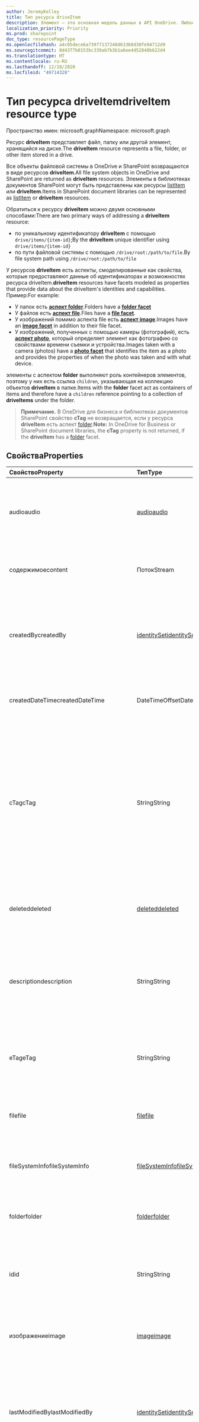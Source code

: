 ```yaml
---
author: JeremyKelley
title: Тип ресурса driveItem
description: Элемент — это основная модель данных в API OneDrive. Любое содержимое является элементом.
localization_priority: Priority
ms.prod: sharepoint
doc_type: resourcePageType
ms.openlocfilehash: a4c05dece6a73977137240d63368d30fe94712d9
ms.sourcegitcommit: 0d4377b0153bc339ab7b3b1a6ee4d52848b622d4
ms.translationtype: HT
ms.contentlocale: ru-RU
ms.lasthandoff: 12/18/2020
ms.locfileid: "49714328"
---
```

# <a name="driveitem-resource-type"></a><span data-ttu-id="bb202-104">Тип ресурса driveItem</span><span class="sxs-lookup"><span data-stu-id="bb202-104">driveItem resource type</span></span>

<span data-ttu-id="bb202-105">Пространство имен: microsoft.graph</span><span class="sxs-lookup"><span data-stu-id="bb202-105">Namespace: microsoft.graph</span></span>

<span data-ttu-id="bb202-106">Ресурс **driveItem** представляет файл, папку или другой элемент, хранящийся на диске.</span><span class="sxs-lookup"><span data-stu-id="bb202-106">The **driveItem** resource represents a file, folder, or other item stored in a drive.</span></span>

<span data-ttu-id="bb202-107">Все объекты файловой системы в OneDrive и SharePoint возвращаются в виде ресурсов **driveItem**.</span><span class="sxs-lookup"><span data-stu-id="bb202-107">All file system objects in OneDrive and SharePoint are returned as **driveItem** resources.</span></span> <span data-ttu-id="bb202-108">Элементы в библиотеках документов SharePoint могут быть представлены как ресурсы [listItem][] или **driveItem**.</span><span class="sxs-lookup"><span data-stu-id="bb202-108">Items in SharePoint document libraries can be represented as [listItem][] or **driveItem** resources.</span></span>

<span data-ttu-id="bb202-109">Обратиться к ресурсу **driveItem** можно двумя основными способами:</span><span class="sxs-lookup"><span data-stu-id="bb202-109">There are two primary ways of addressing a **driveItem** resource:</span></span>

* <span data-ttu-id="bb202-110">по уникальному идентификатору **driveItem** с помощью `drive/items/{item-id}`;</span><span class="sxs-lookup"><span data-stu-id="bb202-110">By the **driveItem** unique identifier using `drive/items/{item-id}`</span></span>
* <span data-ttu-id="bb202-111">по пути файловой системы с помощью `/drive/root:/path/to/file`.</span><span class="sxs-lookup"><span data-stu-id="bb202-111">By file system path using `/drive/root:/path/to/file`</span></span>

<span data-ttu-id="bb202-112">У ресурсов **driveItem** есть аспекты, смоделированные как свойства, которые предоставляют данные об идентификаторах и возможностях ресурса driveItem.</span><span class="sxs-lookup"><span data-stu-id="bb202-112">**driveItem** resources have facets modeled as properties that provide data about the driveItem's identities and capabilities.</span></span>
<span data-ttu-id="bb202-113">Пример:</span><span class="sxs-lookup"><span data-stu-id="bb202-113">For example:</span></span>

* <span data-ttu-id="bb202-114">У папок есть [**аспект folder**][folder].</span><span class="sxs-lookup"><span data-stu-id="bb202-114">Folders have a [**folder facet**][folder]</span></span>
* <span data-ttu-id="bb202-115">У файлов есть [**аспект file**][file].</span><span class="sxs-lookup"><span data-stu-id="bb202-115">Files have a [**file facet**][file].</span></span>
* <span data-ttu-id="bb202-116">У изображений помимо аспекта file есть [**аспект image**][image].</span><span class="sxs-lookup"><span data-stu-id="bb202-116">Images have an [**image facet**][image] in addition to their file facet.</span></span>
* <span data-ttu-id="bb202-117">У изображений, полученных с помощью камеры (фотографий), есть [**аспект photo**][photo], который определяет элемент как фотографию со свойствами времени съемки и устройства.</span><span class="sxs-lookup"><span data-stu-id="bb202-117">Images taken with a camera (photos) have a [**photo facet**][photo] that identifies the item as a photo and provides the properties of when the photo was taken and with what device.</span></span>

<span data-ttu-id="bb202-118">элементы с аспектом **folder** выполняют роль контейнеров элементов, поэтому у них есть ссылка `children`, указывающая на коллекцию объектов **driveItem** в папке.</span><span class="sxs-lookup"><span data-stu-id="bb202-118">Items with the **folder** facet act as containers of items and therefore have a `children` reference pointing to a collection of **driveItems** under the folder.</span></span>

><span data-ttu-id="bb202-119">**Примечание.** В OneDrive для бизнеса и библиотеках документов SharePoint свойство **cTag** не возвращается, если у ресурса **driveItem** есть аспект [folder][].</span><span class="sxs-lookup"><span data-stu-id="bb202-119">**Note:** In OneDrive for Business or SharePoint document libraries, the **cTag** property is not returned, if the **driveItem** has a [folder][] facet.</span></span>

## <a name="properties"></a><span data-ttu-id="bb202-120">Свойства</span><span class="sxs-lookup"><span data-stu-id="bb202-120">Properties</span></span>

| <span data-ttu-id="bb202-121">Свойство</span><span class="sxs-lookup"><span data-stu-id="bb202-121">Property</span></span>             | <span data-ttu-id="bb202-122">Тип</span><span class="sxs-lookup"><span data-stu-id="bb202-122">Type</span></span>               | <span data-ttu-id="bb202-123">Описание</span><span class="sxs-lookup"><span data-stu-id="bb202-123">Description</span></span>
|:---------------------|:-------------------|:---------------------------------
| <span data-ttu-id="bb202-124">audio</span><span class="sxs-lookup"><span data-stu-id="bb202-124">audio</span></span>                | <span data-ttu-id="bb202-125">[audio][]</span><span class="sxs-lookup"><span data-stu-id="bb202-125">[audio][]</span></span>          | <span data-ttu-id="bb202-p104">Метаданные звукового файла, если элемент — звуковой файл. Только для чтения.</span><span class="sxs-lookup"><span data-stu-id="bb202-p104">Audio metadata, if the item is an audio file. Read-only.</span></span>
| <span data-ttu-id="bb202-128">содержимое</span><span class="sxs-lookup"><span data-stu-id="bb202-128">content</span></span>              | <span data-ttu-id="bb202-129">Поток</span><span class="sxs-lookup"><span data-stu-id="bb202-129">Stream</span></span>             | <span data-ttu-id="bb202-130">Поток содержимого, если элемент представляет файл.</span><span class="sxs-lookup"><span data-stu-id="bb202-130">The content stream, if the item represents a file.</span></span>
| <span data-ttu-id="bb202-131">createdBy</span><span class="sxs-lookup"><span data-stu-id="bb202-131">createdBy</span></span>            | <span data-ttu-id="bb202-132">[identitySet][]</span><span class="sxs-lookup"><span data-stu-id="bb202-132">[identitySet][]</span></span>    | <span data-ttu-id="bb202-p105">Идентификатор пользователя, устройства или приложения, создавшего элемент. Только для чтения.</span><span class="sxs-lookup"><span data-stu-id="bb202-p105">Identity of the user, device, and application which created the item. Read-only.</span></span>
| <span data-ttu-id="bb202-135">createdDateTime</span><span class="sxs-lookup"><span data-stu-id="bb202-135">createdDateTime</span></span>      | <span data-ttu-id="bb202-136">DateTimeOffset</span><span class="sxs-lookup"><span data-stu-id="bb202-136">DateTimeOffset</span></span>     | <span data-ttu-id="bb202-p106">Дата и время создания элемента. Только для чтения.</span><span class="sxs-lookup"><span data-stu-id="bb202-p106">Date and time of item creation. Read-only.</span></span>
| <span data-ttu-id="bb202-139">cTag</span><span class="sxs-lookup"><span data-stu-id="bb202-139">cTag</span></span>                 | <span data-ttu-id="bb202-140">String</span><span class="sxs-lookup"><span data-stu-id="bb202-140">String</span></span>             | <span data-ttu-id="bb202-p107">ETag для содержимого элемента. Такой тег сущности не изменяется, если изменяются только метаданные. **Примечание.** Это свойство не возвращается, если в роли элемента выступает папка. Только для чтения.</span><span class="sxs-lookup"><span data-stu-id="bb202-p107">An eTag for the content of the item. This eTag is not changed if only the metadata is changed. **Note** This property is not returned if the item is a folder. Read-only.</span></span>
| <span data-ttu-id="bb202-145">deleted</span><span class="sxs-lookup"><span data-stu-id="bb202-145">deleted</span></span>              | <span data-ttu-id="bb202-146">[deleted][]</span><span class="sxs-lookup"><span data-stu-id="bb202-146">[deleted][]</span></span>        | <span data-ttu-id="bb202-p108">Сведения о состоянии удаления элемента. Только для чтения.</span><span class="sxs-lookup"><span data-stu-id="bb202-p108">Information about the deleted state of the item. Read-only.</span></span>
| <span data-ttu-id="bb202-149">description</span><span class="sxs-lookup"><span data-stu-id="bb202-149">description</span></span>          | <span data-ttu-id="bb202-150">String</span><span class="sxs-lookup"><span data-stu-id="bb202-150">String</span></span>             | <span data-ttu-id="bb202-p109">Предоставляет видимое пользователю описание элемента. Чтение и запись. Только в личном хранилище OneDrive</span><span class="sxs-lookup"><span data-stu-id="bb202-p109">Provides a user-visible description of the item. Read-write. Only on OneDrive Personal</span></span>
| <span data-ttu-id="bb202-154">eTag</span><span class="sxs-lookup"><span data-stu-id="bb202-154">eTag</span></span>                 | <span data-ttu-id="bb202-155">String</span><span class="sxs-lookup"><span data-stu-id="bb202-155">String</span></span>             | <span data-ttu-id="bb202-p110">Тег сущности для всего элемента (метаданные и содержимое). Только для чтения.</span><span class="sxs-lookup"><span data-stu-id="bb202-p110">eTag for the entire item (metadata + content). Read-only.</span></span>
| <span data-ttu-id="bb202-158">file</span><span class="sxs-lookup"><span data-stu-id="bb202-158">file</span></span>                 | <span data-ttu-id="bb202-159">[file][]</span><span class="sxs-lookup"><span data-stu-id="bb202-159">[file][]</span></span>           | <span data-ttu-id="bb202-p111">Файл метаданных, если в роли элемента выступает файл. Только для чтения.</span><span class="sxs-lookup"><span data-stu-id="bb202-p111">File metadata, if the item is a file. Read-only.</span></span>
| <span data-ttu-id="bb202-162">fileSystemInfo</span><span class="sxs-lookup"><span data-stu-id="bb202-162">fileSystemInfo</span></span>       | <span data-ttu-id="bb202-163">[fileSystemInfo][]</span><span class="sxs-lookup"><span data-stu-id="bb202-163">[fileSystemInfo][]</span></span> | <span data-ttu-id="bb202-p112">Сведения о файловой системе на клиенте. Чтение и запись.</span><span class="sxs-lookup"><span data-stu-id="bb202-p112">File system information on client. Read-write.</span></span>
| <span data-ttu-id="bb202-166">folder</span><span class="sxs-lookup"><span data-stu-id="bb202-166">folder</span></span>               | <span data-ttu-id="bb202-167">[folder][]</span><span class="sxs-lookup"><span data-stu-id="bb202-167">[folder][]</span></span>         | <span data-ttu-id="bb202-p113">Метаданные папки, если в роли элемента выступает папка. Только для чтения.</span><span class="sxs-lookup"><span data-stu-id="bb202-p113">Folder metadata, if the item is a folder. Read-only.</span></span>
| <span data-ttu-id="bb202-170">id</span><span class="sxs-lookup"><span data-stu-id="bb202-170">id</span></span>                   | <span data-ttu-id="bb202-171">String</span><span class="sxs-lookup"><span data-stu-id="bb202-171">String</span></span>             | <span data-ttu-id="bb202-p114">Уникальный идентификатор элемента на диске. Только для чтения.</span><span class="sxs-lookup"><span data-stu-id="bb202-p114">The unique identifier of the item within the Drive. Read-only.</span></span>
| <span data-ttu-id="bb202-174">изображение</span><span class="sxs-lookup"><span data-stu-id="bb202-174">image</span></span>                | <span data-ttu-id="bb202-175">[image][]</span><span class="sxs-lookup"><span data-stu-id="bb202-175">[image][]</span></span>          | <span data-ttu-id="bb202-p115">Метаданные изображения, если в роли элемента выступает изображение. Только для чтения.</span><span class="sxs-lookup"><span data-stu-id="bb202-p115">Image metadata, if the item is an image. Read-only.</span></span>
| <span data-ttu-id="bb202-178">lastModifiedBy</span><span class="sxs-lookup"><span data-stu-id="bb202-178">lastModifiedBy</span></span>       | <span data-ttu-id="bb202-179">[identitySet][]</span><span class="sxs-lookup"><span data-stu-id="bb202-179">[identitySet][]</span></span>    | <span data-ttu-id="bb202-p116">Идентификатор пользователя, устройства или приложения, внесшего последние изменения в элемент. Только для чтения.</span><span class="sxs-lookup"><span data-stu-id="bb202-p116">Identity of the user, device, and application which last modified the item. Read-only.</span></span>
| <span data-ttu-id="bb202-182">lastModifiedDateTime</span><span class="sxs-lookup"><span data-stu-id="bb202-182">lastModifiedDateTime</span></span> | <span data-ttu-id="bb202-183">DateTimeOffset</span><span class="sxs-lookup"><span data-stu-id="bb202-183">DateTimeOffset</span></span>     | <span data-ttu-id="bb202-p117">Дата и время последнего изменения элемента. Только для чтения.</span><span class="sxs-lookup"><span data-stu-id="bb202-p117">Date and time the item was last modified. Read-only.</span></span>
| <span data-ttu-id="bb202-186">location</span><span class="sxs-lookup"><span data-stu-id="bb202-186">location</span></span>             | <span data-ttu-id="bb202-187">[geoCoordinates][]</span><span class="sxs-lookup"><span data-stu-id="bb202-187">[geoCoordinates][]</span></span> | <span data-ttu-id="bb202-p118">Метаданные местоположения, если в роли элемента выступают данные о местоположении. Только для чтения.</span><span class="sxs-lookup"><span data-stu-id="bb202-p118">Location metadata, if the item has location data. Read-only.</span></span>
| <span data-ttu-id="bb202-190">name</span><span class="sxs-lookup"><span data-stu-id="bb202-190">name</span></span>                 | <span data-ttu-id="bb202-191">String</span><span class="sxs-lookup"><span data-stu-id="bb202-191">String</span></span>             | <span data-ttu-id="bb202-p119">Имя элемента (имя и расширение файла). Чтение и запись.</span><span class="sxs-lookup"><span data-stu-id="bb202-p119">The name of the item (filename and extension). Read-write.</span></span>
| <span data-ttu-id="bb202-194">package</span><span class="sxs-lookup"><span data-stu-id="bb202-194">package</span></span>              | <span data-ttu-id="bb202-195">[package][]</span><span class="sxs-lookup"><span data-stu-id="bb202-195">[package][]</span></span>        | <span data-ttu-id="bb202-p120">В случае наличия указывает, что этот элемент — пакет, а не папка или файл. Пакеты обрабатываются как файлы в одном контексте, и как папки — в другом. Только для чтения.</span><span class="sxs-lookup"><span data-stu-id="bb202-p120">If present, indicates that this item is a package instead of a folder or file. Packages are treated like files in some contexts and folders in others. Read-only.</span></span>
| <span data-ttu-id="bb202-199">parentReference</span><span class="sxs-lookup"><span data-stu-id="bb202-199">parentReference</span></span>      | <span data-ttu-id="bb202-200">[itemReference][]</span><span class="sxs-lookup"><span data-stu-id="bb202-200">[itemReference][]</span></span>  | <span data-ttu-id="bb202-p121">Сведения о родительском элементе, если элемент выступает в роли родительского элемента. Чтение и запись.</span><span class="sxs-lookup"><span data-stu-id="bb202-p121">Parent information, if the item has a parent. Read-write.</span></span>
| <span data-ttu-id="bb202-203">pendingOperations</span><span class="sxs-lookup"><span data-stu-id="bb202-203">pendingOperations</span></span>    | <span data-ttu-id="bb202-204">[pendingOperations][]</span><span class="sxs-lookup"><span data-stu-id="bb202-204">[pendingOperations][]</span></span> | <span data-ttu-id="bb202-205">В случае наличия указывает, что одна или несколько операций, которые могут повлиять на состояние driveItem, ожидают завершения.</span><span class="sxs-lookup"><span data-stu-id="bb202-205">If present, indicates that one or more operations that might affect the state of the driveItem are pending completion.</span></span> <span data-ttu-id="bb202-206">Только для чтения.</span><span class="sxs-lookup"><span data-stu-id="bb202-206">Read-only.</span></span>
| <span data-ttu-id="bb202-207">photo;</span><span class="sxs-lookup"><span data-stu-id="bb202-207">photo</span></span>                | <span data-ttu-id="bb202-208">[photo][]</span><span class="sxs-lookup"><span data-stu-id="bb202-208">[photo][]</span></span>          | <span data-ttu-id="bb202-p123">Метаданные фотографии, если в роли элемента выступает фотография. Только для чтения.</span><span class="sxs-lookup"><span data-stu-id="bb202-p123">Photo metadata, if the item is a photo. Read-only.</span></span>
| <span data-ttu-id="bb202-211">publication</span><span class="sxs-lookup"><span data-stu-id="bb202-211">publication</span></span>          | <span data-ttu-id="bb202-212">[publicationFacet][]</span><span class="sxs-lookup"><span data-stu-id="bb202-212">[publicationFacet][]</span></span> | <span data-ttu-id="bb202-213">Предоставляет сведения о состоянии элемента (опубликован или получен для изменения) в расположениях, поддерживающих такие действия.</span><span class="sxs-lookup"><span data-stu-id="bb202-213">Provides information about the published or checked-out state of an item, in locations that support such actions.</span></span> <span data-ttu-id="bb202-214">Это свойство не возвращается по умолчанию.</span><span class="sxs-lookup"><span data-stu-id="bb202-214">This property is not returned by default.</span></span> <span data-ttu-id="bb202-215">Только для чтения.</span><span class="sxs-lookup"><span data-stu-id="bb202-215">Read-only.</span></span> |
| <span data-ttu-id="bb202-216">remoteItem</span><span class="sxs-lookup"><span data-stu-id="bb202-216">remoteItem</span></span>           | <span data-ttu-id="bb202-217">[remoteItem][]</span><span class="sxs-lookup"><span data-stu-id="bb202-217">[remoteItem][]</span></span>     | <span data-ttu-id="bb202-p125">Данные удаленного элемента, если элемент используется совместно на диске, но не на том, к которому получен доступ в данный момент. Только для чтения.</span><span class="sxs-lookup"><span data-stu-id="bb202-p125">Remote item data, if the item is shared from a drive other than the one being accessed. Read-only.</span></span>
| <span data-ttu-id="bb202-220">root</span><span class="sxs-lookup"><span data-stu-id="bb202-220">root</span></span>                 | <span data-ttu-id="bb202-221">[root][]</span><span class="sxs-lookup"><span data-stu-id="bb202-221">[root][]</span></span>           | <span data-ttu-id="bb202-222">Ненулевое значение этого свойства указывает, что ресурс driveItem является самым верхним на диске.</span><span class="sxs-lookup"><span data-stu-id="bb202-222">If this property is non-null, it indicates that the driveItem is the top-most driveItem in the drive.</span></span>
| <span data-ttu-id="bb202-223">searchResult</span><span class="sxs-lookup"><span data-stu-id="bb202-223">searchResult</span></span>         | <span data-ttu-id="bb202-224">[searchResult][]</span><span class="sxs-lookup"><span data-stu-id="bb202-224">[searchResult][]</span></span>   | <span data-ttu-id="bb202-p126">Поиск метаданных, если элемент получен из результата поиска. Только для чтения.</span><span class="sxs-lookup"><span data-stu-id="bb202-p126">Search metadata, if the item is from a search result. Read-only.</span></span>
| <span data-ttu-id="bb202-227">общие</span><span class="sxs-lookup"><span data-stu-id="bb202-227">shared</span></span>               | <span data-ttu-id="bb202-228">[shared][]</span><span class="sxs-lookup"><span data-stu-id="bb202-228">[shared][]</span></span>         | <span data-ttu-id="bb202-p127">Указывает, что к элементу был предоставлен общий доступ для других пользователей, и предоставляет сведения о состоянии совместного использования элемента. Только для чтения.</span><span class="sxs-lookup"><span data-stu-id="bb202-p127">Indicates that the item has been shared with others and provides information about the shared state of the item. Read-only.</span></span>
| <span data-ttu-id="bb202-231">sharepointIds</span><span class="sxs-lookup"><span data-stu-id="bb202-231">sharepointIds</span></span>        | <span data-ttu-id="bb202-232">[sharepointIds][]</span><span class="sxs-lookup"><span data-stu-id="bb202-232">[sharepointIds][]</span></span>  | <span data-ttu-id="bb202-p128">Возвращает идентификаторы, использующиеся для обеспечения совместимости с SharePoint REST. Только для чтения.</span><span class="sxs-lookup"><span data-stu-id="bb202-p128">Returns identifiers useful for SharePoint REST compatibility. Read-only.</span></span>
| <span data-ttu-id="bb202-235">size</span><span class="sxs-lookup"><span data-stu-id="bb202-235">size</span></span>                 | <span data-ttu-id="bb202-236">Int64</span><span class="sxs-lookup"><span data-stu-id="bb202-236">Int64</span></span>              | <span data-ttu-id="bb202-p129">Размер элемента (в байтах). Только для чтения.</span><span class="sxs-lookup"><span data-stu-id="bb202-p129">Size of the item in bytes. Read-only.</span></span>
| <span data-ttu-id="bb202-239">specialFolder</span><span class="sxs-lookup"><span data-stu-id="bb202-239">specialFolder</span></span>        | <span data-ttu-id="bb202-240">[specialFolder][]</span><span class="sxs-lookup"><span data-stu-id="bb202-240">[specialFolder][]</span></span>  | <span data-ttu-id="bb202-p130">Если текущий элемент также доступен как специальная папка, возвращается этот аспект. Только для чтения.</span><span class="sxs-lookup"><span data-stu-id="bb202-p130">If the current item is also available as a special folder, this facet is returned. Read-only.</span></span>
| <span data-ttu-id="bb202-243">video</span><span class="sxs-lookup"><span data-stu-id="bb202-243">video</span></span>                | <span data-ttu-id="bb202-244">[video][]</span><span class="sxs-lookup"><span data-stu-id="bb202-244">[video][]</span></span>          | <span data-ttu-id="bb202-p131">Метаданные видео, если в роли элемента выступает видео. Только для чтения.</span><span class="sxs-lookup"><span data-stu-id="bb202-p131">Video metadata, if the item is a video. Read-only.</span></span>
| <span data-ttu-id="bb202-247">webDavUrl</span><span class="sxs-lookup"><span data-stu-id="bb202-247">webDavUrl</span></span>            | <span data-ttu-id="bb202-248">Строка</span><span class="sxs-lookup"><span data-stu-id="bb202-248">String</span></span>             | <span data-ttu-id="bb202-249">URL-адрес элемента, совместимый с WebDAV.</span><span class="sxs-lookup"><span data-stu-id="bb202-249">WebDAV compatible URL for the item.</span></span>
| <span data-ttu-id="bb202-250">webUrl</span><span class="sxs-lookup"><span data-stu-id="bb202-250">webUrl</span></span>               | <span data-ttu-id="bb202-251">String</span><span class="sxs-lookup"><span data-stu-id="bb202-251">String</span></span>             | <span data-ttu-id="bb202-p132">URL-адрес для отображения ресурса в браузере. Только для чтения.</span><span class="sxs-lookup"><span data-stu-id="bb202-p132">URL that displays the resource in the browser. Read-only.</span></span>

<span data-ttu-id="bb202-p133">**Примечание.** Свойства тегов eTag и cTag по-разному действуют на контейнеры (папки). Значение cTag изменяется при изменении содержимого или метаданных любого потомка папки. Значение eTag изменяется только при изменении свойств папки, за исключением свойств, которые являются производными от потомков (например, свойство **childCount** или **lastModifiedDateTime**).</span><span class="sxs-lookup"><span data-stu-id="bb202-p133">**Note:** The eTag and cTag properties work differently on containers (folders). The cTag value is modified when content or metadata of any descendant of the folder is changed. The eTag value is only modified when the folder's properties are changed, except for properties that are derived from descendants (like **childCount** or **lastModifiedDateTime**).</span></span>

## <a name="relationships"></a><span data-ttu-id="bb202-257">Отношения</span><span class="sxs-lookup"><span data-stu-id="bb202-257">Relationships</span></span>

| <span data-ttu-id="bb202-258">Связь</span><span class="sxs-lookup"><span data-stu-id="bb202-258">Relationship</span></span>       | <span data-ttu-id="bb202-259">Тип</span><span class="sxs-lookup"><span data-stu-id="bb202-259">Type</span></span>                        | <span data-ttu-id="bb202-260">Описание</span><span class="sxs-lookup"><span data-stu-id="bb202-260">Description</span></span>
|:-------------------|:----------------------------|:--------------------------
| <span data-ttu-id="bb202-261">activities</span><span class="sxs-lookup"><span data-stu-id="bb202-261">activities</span></span>         | <span data-ttu-id="bb202-262">Коллекция [itemActivity][]</span><span class="sxs-lookup"><span data-stu-id="bb202-262">[itemActivity][] collection</span></span> | <span data-ttu-id="bb202-263">Список последних действий, выполненных с элементом.</span><span class="sxs-lookup"><span data-stu-id="bb202-263">The list of recent activities that took place on this item.</span></span>
| <span data-ttu-id="bb202-264">analytics</span><span class="sxs-lookup"><span data-stu-id="bb202-264">analytics</span></span>          | <span data-ttu-id="bb202-265">Ресурс [itemAnalytics][]</span><span class="sxs-lookup"><span data-stu-id="bb202-265">[itemAnalytics][] resource</span></span>  | <span data-ttu-id="bb202-266">Аналитические данные о действиях просмотра, выполненных для элемента.</span><span class="sxs-lookup"><span data-stu-id="bb202-266">Analytics about the view activities that took place on this item.</span></span>
| <span data-ttu-id="bb202-267">children</span><span class="sxs-lookup"><span data-stu-id="bb202-267">children</span></span>           | <span data-ttu-id="bb202-268">Коллекция driveItem</span><span class="sxs-lookup"><span data-stu-id="bb202-268">driveItem collection</span></span>        | <span data-ttu-id="bb202-p134">Коллекция, содержащая объекты Item для непосредственных дочерних элементов Item. Дочерние элементы есть только у элементов, представляющих папки. Только для чтения. Допускается значение null.</span><span class="sxs-lookup"><span data-stu-id="bb202-p134">Collection containing Item objects for the immediate children of Item. Only items representing folders have children. Read-only. Nullable.</span></span>
| <span data-ttu-id="bb202-273">createdByUser</span><span class="sxs-lookup"><span data-stu-id="bb202-273">createdByUser</span></span>      | <span data-ttu-id="bb202-274">[user][]</span><span class="sxs-lookup"><span data-stu-id="bb202-274">[user][]</span></span>                    | <span data-ttu-id="bb202-275">Удостоверение пользователя, создавшего элемент.</span><span class="sxs-lookup"><span data-stu-id="bb202-275">Identity of the user who created the item.</span></span> <span data-ttu-id="bb202-276">Только для чтения.</span><span class="sxs-lookup"><span data-stu-id="bb202-276">Read-only.</span></span>
| <span data-ttu-id="bb202-277">lastModifiedByUser</span><span class="sxs-lookup"><span data-stu-id="bb202-277">lastModifiedByUser</span></span> | <span data-ttu-id="bb202-278">[user][]</span><span class="sxs-lookup"><span data-stu-id="bb202-278">[user][]</span></span>                    | <span data-ttu-id="bb202-279">Удостоверение пользователя, который последним изменил элемент.</span><span class="sxs-lookup"><span data-stu-id="bb202-279">Identity of the user who last modified the item.</span></span> <span data-ttu-id="bb202-280">Только для чтения.</span><span class="sxs-lookup"><span data-stu-id="bb202-280">Read-only.</span></span>
| <span data-ttu-id="bb202-281">listItem</span><span class="sxs-lookup"><span data-stu-id="bb202-281">listItem</span></span>           | <span data-ttu-id="bb202-282">[listItem][]</span><span class="sxs-lookup"><span data-stu-id="bb202-282">[listItem][]</span></span>                | <span data-ttu-id="bb202-283">Для дисков в SharePoint, связанный элемент библиотеки документов.</span><span class="sxs-lookup"><span data-stu-id="bb202-283">For drives in SharePoint, the associated document library list item.</span></span> <span data-ttu-id="bb202-284">Только для чтения.</span><span class="sxs-lookup"><span data-stu-id="bb202-284">Read-only.</span></span> <span data-ttu-id="bb202-285">Может иметь значение null.</span><span class="sxs-lookup"><span data-stu-id="bb202-285">Nullable.</span></span>
| <span data-ttu-id="bb202-286">permissions</span><span class="sxs-lookup"><span data-stu-id="bb202-286">permissions</span></span>        | <span data-ttu-id="bb202-287">Коллекция объектов [permission][]</span><span class="sxs-lookup"><span data-stu-id="bb202-287">[permission][] collection</span></span>   | <span data-ttu-id="bb202-p138">Набор разрешений для элемента. Только для чтения. Допускается значение null.</span><span class="sxs-lookup"><span data-stu-id="bb202-p138">The set of permissions for the item. Read-only. Nullable.</span></span>
| <span data-ttu-id="bb202-291">subscriptions</span><span class="sxs-lookup"><span data-stu-id="bb202-291">subscriptions</span></span>      | <span data-ttu-id="bb202-292">Коллекция [subscription][]</span><span class="sxs-lookup"><span data-stu-id="bb202-292">[subscription][] collection</span></span> | <span data-ttu-id="bb202-293">Набор подписок на элемент.</span><span class="sxs-lookup"><span data-stu-id="bb202-293">The set of subscriptions on the item.</span></span> <span data-ttu-id="bb202-294">Поддерживается только в корне диска.</span><span class="sxs-lookup"><span data-stu-id="bb202-294">Only supported on the root of a drive.</span></span>
| <span data-ttu-id="bb202-295">thumbnails</span><span class="sxs-lookup"><span data-stu-id="bb202-295">thumbnails</span></span>         | <span data-ttu-id="bb202-296">Коллекция объектов [thumbnailSet][]</span><span class="sxs-lookup"><span data-stu-id="bb202-296">[thumbnailSet][] collection</span></span> | <span data-ttu-id="bb202-p140">Коллекция, содержащая объекты [ThumbnailSet][], связанные с элементом. Дополнительные сведения см. в статье о [получении эскизов][]. Только для чтения. Допускается значение null.</span><span class="sxs-lookup"><span data-stu-id="bb202-p140">Collection containing [ThumbnailSet][] objects associated with the item. For more info, see [getting thumbnails][]. Read-only. Nullable.</span></span>
| <span data-ttu-id="bb202-301">versions</span><span class="sxs-lookup"><span data-stu-id="bb202-301">versions</span></span>           | <span data-ttu-id="bb202-302">Коллекция [driveItemVersion][]</span><span class="sxs-lookup"><span data-stu-id="bb202-302">[driveItemVersion][] collection</span></span> | <span data-ttu-id="bb202-303">Список предыдущих версий элемента.</span><span class="sxs-lookup"><span data-stu-id="bb202-303">The list of previous versions of the item.</span></span> <span data-ttu-id="bb202-304">Дополнительные сведения см. в статье, посвященной [получению предыдущих версий][].</span><span class="sxs-lookup"><span data-stu-id="bb202-304">For more info, see [getting previous versions][].</span></span> <span data-ttu-id="bb202-305">Только для чтения.</span><span class="sxs-lookup"><span data-stu-id="bb202-305">Read-only.</span></span> <span data-ttu-id="bb202-306">Допускается значение null.</span><span class="sxs-lookup"><span data-stu-id="bb202-306">Nullable.</span></span>
| <span data-ttu-id="bb202-307">workbook</span><span class="sxs-lookup"><span data-stu-id="bb202-307">workbook</span></span>           | <span data-ttu-id="bb202-308">[workbook][]</span><span class="sxs-lookup"><span data-stu-id="bb202-308">[workbook][]</span></span>                | <span data-ttu-id="bb202-309">Для файлов, представляющих собой электронные таблицы Excel, получает доступ к API книги для работы с содержимым электронной таблицы.</span><span class="sxs-lookup"><span data-stu-id="bb202-309">For files that are Excel spreadsheets, accesses the workbook API to work with the spreadsheet's contents.</span></span> <span data-ttu-id="bb202-310">Допускается значение null.</span><span class="sxs-lookup"><span data-stu-id="bb202-310">Nullable.</span></span>

## <a name="instance-attributes"></a><span data-ttu-id="bb202-311">Атрибуты экземпляра</span><span class="sxs-lookup"><span data-stu-id="bb202-311">Instance Attributes</span></span>

<span data-ttu-id="bb202-p143">Атрибуты экземпляра — это свойства с особым поведением. Эти свойства — временные и а) определяют поведение выполнения службы; или б) предоставляют краткосрочные значения свойств, например URL-адрес скачивания элемента, у которого истекает срок действия.</span><span class="sxs-lookup"><span data-stu-id="bb202-p143">Instance attributes are properties with special behaviors. These properties are temporary and either a) define behavior the service should perform or b) provide short-term property values, like a download URL for an item that expires.</span></span>

| <span data-ttu-id="bb202-314">Имя свойства</span><span class="sxs-lookup"><span data-stu-id="bb202-314">Property name</span></span>                     | <span data-ttu-id="bb202-315">Тип</span><span class="sxs-lookup"><span data-stu-id="bb202-315">Type</span></span>   | <span data-ttu-id="bb202-316">Описание</span><span class="sxs-lookup"><span data-stu-id="bb202-316">Description</span></span>
|:----------------------------------|:-------|:--------------------------------
| <span data-ttu-id="bb202-317">@microsoft.graph.conflictBehavior</span><span class="sxs-lookup"><span data-stu-id="bb202-317">@microsoft.graph.conflictBehavior</span></span> | <span data-ttu-id="bb202-318">string</span><span class="sxs-lookup"><span data-stu-id="bb202-318">string</span></span> | <span data-ttu-id="bb202-p144">Определяет поведение для разрешения конфликтов, возникающих при создании элементов. Вы можете использовать значения *fail*, *replace* или *rename*. Значение по умолчанию для метода PUT: *replace*. Элементы никогда не возвращаются с такой заметкой. Только для записи.</span><span class="sxs-lookup"><span data-stu-id="bb202-p144">The conflict resolution behavior for actions that create a new item. You can use the values *fail*, *replace*, or *rename*. The default for PUT is *replace*. An item will never be returned with this annotation. Write-only.</span></span>
| <span data-ttu-id="bb202-324">@microsoft.graph.downloadUrl</span><span class="sxs-lookup"><span data-stu-id="bb202-324">@microsoft.graph.downloadUrl</span></span>      | <span data-ttu-id="bb202-325">string</span><span class="sxs-lookup"><span data-stu-id="bb202-325">string</span></span> | <span data-ttu-id="bb202-p145">URL-адрес, который можно использовать для скачивания содержимого этого файла. Проверка подлинности не является обязательным условием, если используется такой URL-адрес. Только для чтения.</span><span class="sxs-lookup"><span data-stu-id="bb202-p145">A URL that can be used to download this file's content. Authentication is not required with this URL. Read-only.</span></span>
| <span data-ttu-id="bb202-329">@microsoft.graph.sourceUrl</span><span class="sxs-lookup"><span data-stu-id="bb202-329">@microsoft.graph.sourceUrl</span></span>        | <span data-ttu-id="bb202-330">string</span><span class="sxs-lookup"><span data-stu-id="bb202-330">string</span></span> | <span data-ttu-id="bb202-p146">При создании запроса PUT такую заметку экземпляра можно использовать, чтобы указать службе скачать содержимое по URL-адресу и сохранить его как файл. Только для записи.</span><span class="sxs-lookup"><span data-stu-id="bb202-p146">When issuing a PUT request, this instance annotation can be used to instruct the service to download the contents of the URL, and store it as the file. Write-only.</span></span>

<span data-ttu-id="bb202-333">**Примечание.** Значение @microsoft.graph.downloadUrl — это краткосрочный URL-адрес, который не сохраняется в кэше.</span><span class="sxs-lookup"><span data-stu-id="bb202-333">**Note:** The @microsoft.graph.downloadUrl value is a short-lived URL and can't be cached.</span></span>
<span data-ttu-id="bb202-334">URL-адрес будет доступен в течение короткого времени (1 час), после чего станет недействительным.</span><span class="sxs-lookup"><span data-stu-id="bb202-334">The URL will only be available for a short period of time (1 hour) before it is invalidated.</span></span>
<span data-ttu-id="bb202-335">Удаление разрешений на доступ к файлу для пользователя может не сразу сделать URL-адрес недействительным.</span><span class="sxs-lookup"><span data-stu-id="bb202-335">Removing file permissions for a user may not immediately invalidate the URL.</span></span>

><span data-ttu-id="bb202-336">**Примечание:** Параметр @microsoft.graph.conflictBehavior должен быть включен в URL-адрес, а не в текст запроса.</span><span class="sxs-lookup"><span data-stu-id="bb202-336">**Note:** The parameter @microsoft.graph.conflictBehavior should be included in the URL instead of the body of the request.</span></span>

## <a name="json-representation"></a><span data-ttu-id="bb202-337">Представление JSON</span><span class="sxs-lookup"><span data-stu-id="bb202-337">JSON representation</span></span>

<span data-ttu-id="bb202-338">Ниже представлено описание ресурса **driveItem** в формате JSON.</span><span class="sxs-lookup"><span data-stu-id="bb202-338">Here is a JSON representation of a **driveItem** resource.</span></span>

<span data-ttu-id="bb202-339">Ресурс **driveItem** является производным от ресурса [**baseItem**][baseItem] и наследует его свойства.</span><span class="sxs-lookup"><span data-stu-id="bb202-339">The **driveItem** resource is derived from [**baseItem**][baseItem] and inherits properties from that resource.</span></span>

<!-- { "blockType": "resource", "@type": "microsoft.graph.driveItem", "@type.aka": "oneDrive.item",
       "baseType": "microsoft.graph.baseItem",
       "optionalProperties": ["cTag", "children", "folder", "file", "image", "audio", "video",
       "location", "deleted", "specialFolder", "photo", "thumbnails", "searchResult", "remoteItem",
       "shared", "content", "@microsoft.graph.conflictBehavior", "@microsoft.graph.downloadUrl", "@content.sourceUrl",
       "sharepointIds"],
       "keyProperty": "id", "openType": true } -->

```json
{
  "audio": { "@odata.type": "microsoft.graph.audio" },
  "content": { "@odata.type": "Edm.Stream" },
  "cTag": "string (etag)",
  "deleted": { "@odata.type": "microsoft.graph.deleted"},
  "description": "string",
  "file": { "@odata.type": "microsoft.graph.file" },
  "fileSystemInfo": { "@odata.type": "microsoft.graph.fileSystemInfo" },
  "folder": { "@odata.type": "microsoft.graph.folder" },
  "image": { "@odata.type": "microsoft.graph.image" },
  "location": { "@odata.type": "microsoft.graph.geoCoordinates" },
  "package": { "@odata.type": "microsoft.graph.package" },
  "pendingOperations": { "@odata.type": "microsoft.graph.pendingOperations" },
  "photo": { "@odata.type": "microsoft.graph.photo" },
  "publication": {"@odata.type": "microsoft.graph.publicationFacet"},
  "remoteItem": { "@odata.type": "microsoft.graph.remoteItem" },
  "root": { "@odata.type": "microsoft.graph.root" },
  "searchResult": { "@odata.type": "microsoft.graph.searchResult" },
  "shared": { "@odata.type": "microsoft.graph.shared" },
  "sharepointIds": { "@odata.type": "microsoft.graph.sharepointIds" },
  "size": 1024,
  "specialFolder": { "@odata.type": "microsoft.graph.specialFolder" },
  "video": { "@odata.type": "microsoft.graph.video" },
  "webDavUrl": "string",

  /* relationships */
  "activities": [{"@odata.type": "microsoft.graph.itemActivity"}],
  "analytics": {"@odata.type": "microsoft.graph.itemAnalytics"},
  "children": [{ "@odata.type": "microsoft.graph.driveItem" }],
  "createdByUser": { "@odata.type": "microsoft.graph.user" },
  "lastModifiedByUser": { "@odata.type": "microsoft.graph.user" },
  "permissions": [ {"@odata.type": "microsoft.graph.permission"} ],
  "subscriptions": [ {"@odata.type": "microsoft.graph.subscription"} ],
  "thumbnails": [ {"@odata.type": "microsoft.graph.thumbnailSet"}],
  "versions": [ {"@odata.type": "microsoft.graph.driveItemVersion"}],

  /* inherited from baseItem */
  "id": "string (identifier)",
  "createdBy": {"@odata.type": "microsoft.graph.identitySet"},
  "createdDateTime": "String (timestamp)",
  "eTag": "string",
  "lastModifiedBy": {"@odata.type": "microsoft.graph.identitySet"},
  "lastModifiedDateTime": "String (timestamp)",
  "name": "string",
  "parentReference": {"@odata.type": "microsoft.graph.itemReference"},
  "webUrl": "string",

  /* instance annotations */
  "@microsoft.graph.conflictBehavior": "string",
  "@microsoft.graph.downloadUrl": "url",
  "@microsoft.graph.sourceUrl": "url"
}
```

## <a name="methods"></a><span data-ttu-id="bb202-340">Методы</span><span class="sxs-lookup"><span data-stu-id="bb202-340">Methods</span></span>

| <span data-ttu-id="bb202-341">Метод</span><span class="sxs-lookup"><span data-stu-id="bb202-341">Method</span></span>                                                   | <span data-ttu-id="bb202-342">Возвращаемый тип</span><span class="sxs-lookup"><span data-stu-id="bb202-342">Return Type</span></span> | <span data-ttu-id="bb202-343">Описание</span><span class="sxs-lookup"><span data-stu-id="bb202-343">Description</span></span>
|:---------------------------------------------------------|:------------|:------------
| [<span data-ttu-id="bb202-344">Получение элемента</span><span class="sxs-lookup"><span data-stu-id="bb202-344">Get item</span></span>](../api/driveitem-get.md)                      | <span data-ttu-id="bb202-345">driveItem</span><span class="sxs-lookup"><span data-stu-id="bb202-345">driveItem</span></span> |<span data-ttu-id="bb202-346">Получение метаданных для DriveItem в объекте Drive.</span><span class="sxs-lookup"><span data-stu-id="bb202-346">Retrieve the metadata for a DriveItem in a Drive.</span></span>
| <span data-ttu-id="bb202-347">[Получение аналитики][]</span><span class="sxs-lookup"><span data-stu-id="bb202-347">[Get analytics][]</span></span>                                        | <span data-ttu-id="bb202-348">[itemAnalytics][]</span><span class="sxs-lookup"><span data-stu-id="bb202-348">[itemAnalytics][]</span></span> | <span data-ttu-id="bb202-349">Получение аналитических данных для ресурса.</span><span class="sxs-lookup"><span data-stu-id="bb202-349">Get analytics for this resource.</span></span> 
| <span data-ttu-id="bb202-350">[Получение действий по интервалу][]</span><span class="sxs-lookup"><span data-stu-id="bb202-350">[Get activities by interval][]</span></span>                           | <span data-ttu-id="bb202-351">[itemActivityStat][]</span><span class="sxs-lookup"><span data-stu-id="bb202-351">[itemActivityStat][]</span></span> | <span data-ttu-id="bb202-352">Получение коллекции объектов itemActivityStat в пределах указанного интервала времени.</span><span class="sxs-lookup"><span data-stu-id="bb202-352">Get a collection of itemActivityStats within the specified time interval.</span></span>
| [<span data-ttu-id="bb202-353">Список дочерних элементов</span><span class="sxs-lookup"><span data-stu-id="bb202-353">List children</span></span>](../api/driveitem-list-children.md)       | <span data-ttu-id="bb202-354">коллекция ресурсов driveItem</span><span class="sxs-lookup"><span data-stu-id="bb202-354">collection of driveItem</span></span> | <span data-ttu-id="bb202-355">Возвращает коллекцию DriveItems в дочерних элементах ресурса DriveItem.</span><span class="sxs-lookup"><span data-stu-id="bb202-355">Return a collection of DriveItems in the children relationship of a DriveItem.</span></span>
| [<span data-ttu-id="bb202-356">Список версий</span><span class="sxs-lookup"><span data-stu-id="bb202-356">List versions</span></span>](../api/driveitem-list-versions.md)       | <span data-ttu-id="bb202-357">коллекция объектов [DriveItemVersion][]</span><span class="sxs-lookup"><span data-stu-id="bb202-357">collection of [DriveItemVersion][]</span></span> | <span data-ttu-id="bb202-358">Извлекает версии файла для объекта Drive текущего пользователя.</span><span class="sxs-lookup"><span data-stu-id="bb202-358">Retrieves the versions of a file in the current user's drive.</span></span>
| [<span data-ttu-id="bb202-359">Создание элемента</span><span class="sxs-lookup"><span data-stu-id="bb202-359">Create item</span></span>](../api/driveitem-post-children.md)         | <span data-ttu-id="bb202-360">driveItem</span><span class="sxs-lookup"><span data-stu-id="bb202-360">driveItem</span></span> | <span data-ttu-id="bb202-361">Создает ресурс driveItem на указанном диске.</span><span class="sxs-lookup"><span data-stu-id="bb202-361">Creates a driveItem in the specified drive.</span></span>
| [<span data-ttu-id="bb202-362">Обновление элемента</span><span class="sxs-lookup"><span data-stu-id="bb202-362">Update item</span></span>](../api/driveitem-update.md)                | <span data-ttu-id="bb202-363">driveItem</span><span class="sxs-lookup"><span data-stu-id="bb202-363">driveItem</span></span> | <span data-ttu-id="bb202-364">Обновляет ресурс driveItem на диске.</span><span class="sxs-lookup"><span data-stu-id="bb202-364">Updates a driveItem in the drive.</span></span>
| [<span data-ttu-id="bb202-365">Отправка содержимого</span><span class="sxs-lookup"><span data-stu-id="bb202-365">Upload content</span></span>](../api/driveitem-put-content.md)        | <span data-ttu-id="bb202-366">driveItem</span><span class="sxs-lookup"><span data-stu-id="bb202-366">driveItem</span></span> | <span data-ttu-id="bb202-367">Отправляет содержимое в ресурс driveItem.</span><span class="sxs-lookup"><span data-stu-id="bb202-367">Uploads content to the driveItem.</span></span>
| [<span data-ttu-id="bb202-368">Скачивание содержимого</span><span class="sxs-lookup"><span data-stu-id="bb202-368">Download content</span></span>](../api/driveitem-get-content.md)      | <span data-ttu-id="bb202-369">URL-адрес скачивания</span><span class="sxs-lookup"><span data-stu-id="bb202-369">download Url</span></span> | <span data-ttu-id="bb202-370">Скачивает содержимое ресурса driveItem.</span><span class="sxs-lookup"><span data-stu-id="bb202-370">Downloads content of a driveItem.</span></span>
| <span data-ttu-id="bb202-371">[Скачивание файла в определенном формате][download-format]</span><span class="sxs-lookup"><span data-stu-id="bb202-371">[Download specific file format][download-format]</span></span>         | <span data-ttu-id="bb202-372">URL-адрес скачивания</span><span class="sxs-lookup"><span data-stu-id="bb202-372">download Url</span></span> | <span data-ttu-id="bb202-373">Скачивает содержимое ресурса driveItem с определенным форматом.</span><span class="sxs-lookup"><span data-stu-id="bb202-373">Downloads content of a driveItem with a specific format.</span></span>
| [<span data-ttu-id="bb202-374">Удаление элемента</span><span class="sxs-lookup"><span data-stu-id="bb202-374">Delete item</span></span>](../api/driveitem-delete.md)                | <span data-ttu-id="bb202-375">Содержимое отсутствует</span><span class="sxs-lookup"><span data-stu-id="bb202-375">No Content</span></span> | <span data-ttu-id="bb202-376">Удаляет ресурс driveItem.</span><span class="sxs-lookup"><span data-stu-id="bb202-376">Deletes a driveItem.</span></span>
| [<span data-ttu-id="bb202-377">Перемещение элемента</span><span class="sxs-lookup"><span data-stu-id="bb202-377">Move item</span></span>](../api/driveitem-move.md)                    | <span data-ttu-id="bb202-378">driveItem</span><span class="sxs-lookup"><span data-stu-id="bb202-378">driveItem</span></span> | <span data-ttu-id="bb202-379">Перемещение ресурса DriveItem в новый родительский элемент.</span><span class="sxs-lookup"><span data-stu-id="bb202-379">Move a DriveItem to a new parent item.</span></span>
| [<span data-ttu-id="bb202-380">Копирование элемента</span><span class="sxs-lookup"><span data-stu-id="bb202-380">Copy item</span></span>](../api/driveitem-copy.md)                    | <span data-ttu-id="bb202-381">сведения о том, как [следить за процессом](/graph/long-running-actions-overview) копирования</span><span class="sxs-lookup"><span data-stu-id="bb202-381">details about how to [monitor the progress](/graph/long-running-actions-overview) of the copy</span></span> | <span data-ttu-id="bb202-382">Создает копию ресурса driveItem (включая все дочерние элементы).</span><span class="sxs-lookup"><span data-stu-id="bb202-382">Creates a copy of an driveItem (including any children).</span></span>
| [<span data-ttu-id="bb202-383">Поиск элементов</span><span class="sxs-lookup"><span data-stu-id="bb202-383">Search items</span></span>](../api/driveitem-search.md)               | <span data-ttu-id="bb202-384">коллекция ресурсов driveItem</span><span class="sxs-lookup"><span data-stu-id="bb202-384">collection of driveItem</span></span> | <span data-ttu-id="bb202-385">Поиск элементов, соответствующих запросу, в иерархии элементов.</span><span class="sxs-lookup"><span data-stu-id="bb202-385">Search the hierarchy of items for items matching a query.</span></span>
| [<span data-ttu-id="bb202-386">Перечисление изменений на диске</span><span class="sxs-lookup"><span data-stu-id="bb202-386">List changes in a drive</span></span>](../api/driveitem-delta.md)     | <span data-ttu-id="bb202-387">разностная ссылка</span><span class="sxs-lookup"><span data-stu-id="bb202-387">delta link</span></span> | <span data-ttu-id="bb202-388">Перечисление всех изменений на диске.</span><span class="sxs-lookup"><span data-stu-id="bb202-388">List any changes in the drive.</span></span>
| [<span data-ttu-id="bb202-389">Отслеживание элемента</span><span class="sxs-lookup"><span data-stu-id="bb202-389">Follow Item</span></span>](../api/driveitem-follow.md)                | <span data-ttu-id="bb202-390">driveItem</span><span class="sxs-lookup"><span data-stu-id="bb202-390">driveItem</span></span>  | <span data-ttu-id="bb202-391">Отслеживание ресурса driveItem.</span><span class="sxs-lookup"><span data-stu-id="bb202-391">Follow a driveItem.</span></span>
| [<span data-ttu-id="bb202-392">Отмена отслеживания элемента</span><span class="sxs-lookup"><span data-stu-id="bb202-392">Unfollow Item</span></span>](../api/driveitem-unfollow.md)            | <span data-ttu-id="bb202-393">Содержимое отсутствует</span><span class="sxs-lookup"><span data-stu-id="bb202-393">No content</span></span> | <span data-ttu-id="bb202-394">Отмена отслеживания ресурса driveItem.</span><span class="sxs-lookup"><span data-stu-id="bb202-394">Unfollow a driveItem.</span></span>
| [<span data-ttu-id="bb202-395">Перечисление эскизов</span><span class="sxs-lookup"><span data-stu-id="bb202-395">List thumbnails</span></span>](../api/driveitem-list-thumbnails.md)   | <span data-ttu-id="bb202-396">коллекция ресурсов driveItem</span><span class="sxs-lookup"><span data-stu-id="bb202-396">collection of driveItem</span></span> | <span data-ttu-id="bb202-397">Перечисление ресурсов driveItem с их эскизами.</span><span class="sxs-lookup"><span data-stu-id="bb202-397">List driveItems with their thumbnails.</span></span> 
| [<span data-ttu-id="bb202-398">Создание ссылки совместного доступа</span><span class="sxs-lookup"><span data-stu-id="bb202-398">Create sharing link</span></span>](../api/driveitem-createlink.md)    | <span data-ttu-id="bb202-399">Ссылка совместного доступа</span><span class="sxs-lookup"><span data-stu-id="bb202-399">sharing link</span></span> | <span data-ttu-id="bb202-400">Создание ссылки совместного доступа к ресурсу driveItem.</span><span class="sxs-lookup"><span data-stu-id="bb202-400">Create a link to share the driveItem.</span></span>
| [<span data-ttu-id="bb202-401">Добавление разрешений</span><span class="sxs-lookup"><span data-stu-id="bb202-401">Add permissions</span></span>](../api/driveitem-invite.md)            | <span data-ttu-id="bb202-402">коллекция объектов [разрешений][]</span><span class="sxs-lookup"><span data-stu-id="bb202-402">collection of [permission][]</span></span> | <span data-ttu-id="bb202-403">Отправляет приглашение к совместному доступу пользователю.</span><span class="sxs-lookup"><span data-stu-id="bb202-403">Sends a sharing ivite to a user.</span></span>
| [<span data-ttu-id="bb202-404">Список разрешений</span><span class="sxs-lookup"><span data-stu-id="bb202-404">List permissions</span></span>](../api/driveitem-list-permissions.md) | <span data-ttu-id="bb202-405">коллекция объектов [разрешений][]</span><span class="sxs-lookup"><span data-stu-id="bb202-405">collection of [permission][]</span></span> | <span data-ttu-id="bb202-406">Извлекает коллекцию разрешений для ресурса driveItem.</span><span class="sxs-lookup"><span data-stu-id="bb202-406">Retrieves the collection of permissions on an driveItem.</span></span>
| [<span data-ttu-id="bb202-407">Удаление разрешения</span><span class="sxs-lookup"><span data-stu-id="bb202-407">Delete permission</span></span>](../api/permission-delete.md)         | <span data-ttu-id="bb202-408">Содержимое отсутствует</span><span class="sxs-lookup"><span data-stu-id="bb202-408">No Content</span></span> | <span data-ttu-id="bb202-409">Удаляет разрешение из ресурса driveItem.</span><span class="sxs-lookup"><span data-stu-id="bb202-409">Removes the permission from the driveItem.</span></span>
| <span data-ttu-id="bb202-410">[Получение канала WebSocket][getWebSocket]</span><span class="sxs-lookup"><span data-stu-id="bb202-410">[Get WebSocket channel][getWebSocket]</span></span>                    | <span data-ttu-id="bb202-411">[subscription][]</span><span class="sxs-lookup"><span data-stu-id="bb202-411">[subscription][]</span></span> | <span data-ttu-id="bb202-412">Получает уведомления об изменениях почти в режиме реального времени для диска с использованием socket.io.</span><span class="sxs-lookup"><span data-stu-id="bb202-412">Receives near-real-time change notifications for a drive using socket.io.</span></span>
| <span data-ttu-id="bb202-413">[Предварительный просмотр элемента][item-preview]</span><span class="sxs-lookup"><span data-stu-id="bb202-413">[Preview item][item-preview]</span></span>                             | <span data-ttu-id="bb202-414">объект JSON</span><span class="sxs-lookup"><span data-stu-id="bb202-414">json object</span></span> | <span data-ttu-id="bb202-415">Получение внедряемых URL-адресов с небольшим сроком действия для элемента, чтобы создать временный предварительный просмотр.</span><span class="sxs-lookup"><span data-stu-id="bb202-415">Obtain short-lived embeddable URLs for an item in order to render a temporary preview.</span></span>
| [<span data-ttu-id="bb202-416">Регистрация</span><span class="sxs-lookup"><span data-stu-id="bb202-416">Check in</span></span>](../api/driveitem-checkin.md)                  | `POST /drives/{driveId}/items/{itemId}/checkin`
| [<span data-ttu-id="bb202-417">Выписка</span><span class="sxs-lookup"><span data-stu-id="bb202-417">Check out</span></span>](../api/driveitem-checkout.md)                | `POST /drives/{driveId}/items/{itemId}/checkout`

[item-preview]: ../api/driveitem-preview.md
[Получение аналитики]: ../api/itemanalytics-get.md
[Get analytics]: ../api/itemanalytics-get.md
[Получение действий по интервалу]: ../api/itemactivitystat-getactivitybyinterval.md
[Get activities by interval]: ../api/itemactivitystat-getactivitybyinterval.md

[audio]: audio.md
[baseItem]: baseitem.md
[deleted]: deleted.md
[download-format]: ../api/driveitem-get-content-format.md
[driveItemVersion]: driveitemversion.md
[file]: file.md
[fileSystemInfo]: filesysteminfo.md
[folder]: folder.md
[получение предыдущих версий]: ../api/driveitem-list-versions.md
[getting previous versions]: ../api/driveitem-list-versions.md
[получение эскизов]: ../api/driveitem-list-thumbnails.md
[getting thumbnails]: ../api/driveitem-list-thumbnails.md
[getWebSocket]: ../api/subscriptions-socketio.md
[identitySet]: identityset.md
[image]: image.md
[itemActivity]: itemactivity.md
[itemAnalytics]: itemanalytics.md
[itemReference]: itemreference.md
[geoCoordinates]: geocoordinates.md
[listItem]: listitem.md
[package]: package.md
[permission]: permission.md
[pendingOperations]: pendingoperations.md
[photo]: photo.md
[remoteItem]: remoteitem.md
[root]: root.md
[searchResult]: searchresult.md
[shared]: shared.md
[sharepointIds]: sharepointids.md
[specialFolder]: specialfolder.md
[subscription]: subscription.md
[thumbnailSet]: thumbnailset.md
[video]: video.md
[workbook]: workbook.md
[user]: /graph/api/resources/users
[publicationFacet]: publicationfacet.md.

[DriveItemVersion]: driveitemversion.md
[permission]: permission.md
[subscription]: subscription.md
[itemActivityStat]: itemactivitystat.md

<!-- {
  "type": "#page.annotation",
  "description": "Item is the main data model in the OneDrive API. Everything is an item.",
  "keywords": "item,facet,resource",
  "section": "documentation",
  "tocPath": "Items",
  "tocBookmarks": { "Resources/Item": "#" }
} -->